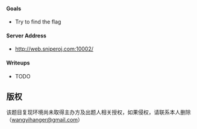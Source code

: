 
#### Goals
 * Try to find the flag

#### Server Address
 * http://web.sniperoj.com:10002/

#### Writeups
 * TODO

## 版权

该题目复现环境尚未取得主办方及出题人相关授权，如果侵权，请联系本人删除（wangyihanger@gmail.com）
